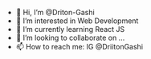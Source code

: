 - 👋 Hi, I’m @Driton-Gashi
- 👀 I’m interested in Web Development
- 🌱 I’m currently learning React JS
- 💞️ I’m looking to collaborate on ...
- 📫 How to reach me: IG @DriitonGashi

<!---
Driton-Gashi/Driton-Gashi is a ✨ special ✨ repository because its `README.md` (this file) appears on your GitHub profile.
You can click the Preview link to take a look at your changes.
--->
